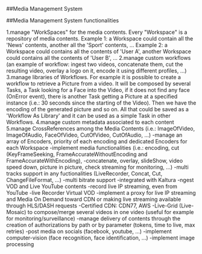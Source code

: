 ##Media Management System

##Media Management System functionalities

1.manage "WorkSpaces" for the media contents. Every "Workspace" is a repository of media contents. Example 1: a Workspace could contain all the 'News' contents, another all the 'Sport' contents, ... Example 2: a Workspace could contains all the contents of 'User A', another Workspace could contains all the contents of 'User B', ...
2.manage custom workflows (an example of workflow: ingest two videos, concatenate them, cut the resulting video, overlay a logo on it, encode it using different profiles, ...)
3.manage libraries of Workflows. For example it is possible to create a workflow to retrieve a Picture from a video. It will be composed by several Tasks, a Task looking for a Face into the Video, if it does not find any face (OnError event), there is another Task getting a Picture at a specified instance (i.e.: 30 seconds since the starting of the Video). Then we have the encoding of the generated picture and so on. All that could be saved as a 'Workflow As Library' and it can be used as a simple Task in other Workflows.
4.manage custom metadata associated to each content
5.manage CrossReferences among the Media Contents (i.e.: ImageOfVideo, ImageOfAudio, FaceOfVideo, CutOfVideo, CutOfAudio, ...)
-manage an array of Encoders, priority of each encoding and dedicated Encoders for each Workspace
-implement media functionalities (i.e.: encoding, cut (KeyFrameSeeking, FrameAccurateWithoutEncoding and FrameAccurateWithEncoding), -concatenate, overlay, slideShow, video speed down, picture in picture, check streaming for monitoring, ...)
-multi tracks support in any fuctionalities (LiveRecorder, Concat, Cut, ChangeFileFormat, ...)
-multi bitrate support
-integrated with Kaltura
-ngest VOD and Live YouTube contents
-record live IP streaming, even from YouTube
-live Recorder Virtual VOD
-implement a proxy for live IP streaming and Media On Demand toward CDN or making live streaming available through HLS/DASH requests
-Certified CDN: CDN77, AWS
-Live-Grid (Live-Mosaic) to compose/merge several videos in one video (useful for example for monitoring/surveillance)
-manage delivery of contents through the creation of authorizations by path or by parameter (tokens, time to live, max retries)
-post media on socials (facebook, youtube, ...)
-implement computer-vision (face recognition, face identification, ...)
-implement image processing